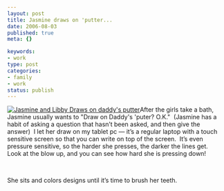 ```yaml
--- 
layout: post
title: Jasmine draws on 'putter...
date: 2006-08-03
published: true
meta: {}

keywords: 
- work
type: post
categories: 
- family
- work
status: publish
---
```



[![Jasmine  and Libby Draws on daddy's putter](http://media.eick.us/2011/05/199985570_8eae8c1d53_m.jpg)](http://flickr.com/photos/andreweick/199985570/)After the girls take a bath, Jasmine usually wants to "Draw on Daddy's 'puter? O.K."  (Jasmine has a habit of asking a question that hasn’t been asked, and then give the answer)  I let her draw on my tablet pc — it’s a regular laptop with a touch sensitive screen so that you can write on top of the screen.  It’s even pressure sensitive, so the harder she presses, the darker the lines get.  Look at the blow up, and you can see how hard she is pressing down! 

<br />

She sits and colors designs until it’s time to brush her teeth.

